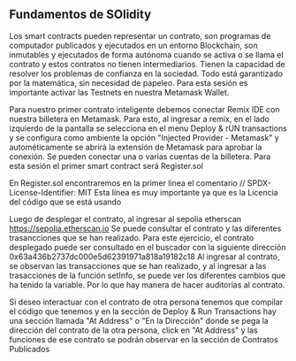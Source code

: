 ## Fundamentos de SOlidity

Los smart contracts pueden representar un contrato, son programas de computador publicados y ejecutados en un entorno Blockchain, son inmutables y ejecutados de forma autónoma cuando se activa o se llama el contrato y estos contratos no tienen intermediarios.
Tienen la capacidad de resolver los problemas de confianza en la sociedad. Todo está garantizado por la matemática, sin necesidad de papeleo.
Para esta sesión es importante activar las Testnets en nuestra Metamask Wallet.

Para nuestro primer contrato inteligente  debemos conectar Remix IDE con nuestra billetera en Metamask. Para esto, al ingresar a remix, en el lado izquierdo de la pantalla se selecciona en el menu Deploy & rUN transactions y se configura como ambiente la opción "Injected Provider - Metamask" y autométicamente se abrirá la extensión de Metamask para aprobar la conexión.
Se pueden conectar una o varias cuentas de la billetera.
Para esta sesión el primer smart contract será Register.sol

En Register.sol encontraremos en la primer linea el comentario
// SPDX-License-Identifier: MIT
Esta línea es muy importante ya que es la Licencia del código que se está usando

Luego de desplegar el contrato, al ingresar al sepolia etherscan https://sepolia.etherscan.io Se puede consultar el contrato y las diferentes trasancciones que se han realizado.
Para este ejercicio, el contrato desplegado puede ser consultado en el buscador con la siguiente dirección 0x63a436b2737dc000e5d62391971a818a19182c18
Al ingresar al contrato, se observan las transacciones que se han realizado, y al ingresar a las trasacciones de la función setInfo, se puede ver los diferentes cambios que ha tenido la variable. Por lo que hay manera de hacer auditorías al contrato.

Si deseo interactuar con el contrato de otra persona tenemos que compilar el código que tenemos y en la sección de Deploy & Run Transactions hay una sección llamada "At Address" o "En la Dirección" donde se pega la dirección del contrato de la otra persona, click en "At Address" y las funciones de ese contrato se podrán observar en la sección de Contratos Publicados